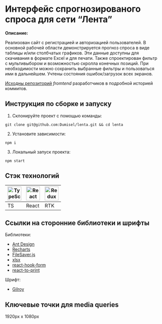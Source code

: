 # Интерфейс спрогнозированого спроса для сети “Лента”

**Описание:**

Реализован сайт с регистрацией и авторизацией пользователей. В основной рабочей области демонстрируется прогноз спроса в виде таблицы и/или столбчатых графиков. Эти данные доступны для скачивания в формате Excel и для печати. Также спроектирован фильтр с мультивыбором и возможностью скролла конечных позиций. При необходимости можно сохранить выбранные фильтры и пользоваться ими в дальнейшем. Учтены состояния ошибок/загрузок всех экранов.

[Исходны репозиторий](https://dumisel.github.io/lenta/#/) _fromtend_ разработчиков в подробной историей коммитов.

## Инструкция по сборке и запуску

1. Склонируйте проект с помощью команды:

```shell
git clone git@github.com:Dumisel/lenta.git && cd lenta
```

2. Установите зависимости:

```shell
npm i
```

3. Локальный запуск проекта:

```shell
npm start
```

## Стэк технологий

| <a href="https://www.typescriptlang.org/" target="_blank" rel="noreferrer"><img width="45" height="45" alt="TypeScript" src="https://cdn.jsdelivr.net/gh/devicons/devicon/icons/typescript/typescript-plain.svg" /></a> | <a href="https://react.dev/" target="_blank" rel="noreferrer"><img width="45" height="45" alt="React" src="https://cdn.jsdelivr.net/gh/devicons/devicon/icons/react/react-original.svg" /></a> | <a href="https://redux-toolkit.js.org/" target="_blank" rel="noreferrer"><img width="45" height="45" alt="Redux Toolkit" src="https://cdn.jsdelivr.net/gh/devicons/devicon/icons/redux/redux-original.svg" /></a> |
| ----- | ----- | ----- |
|  TS   | React |  RTK  |

## Ссылки на сторонние библиотеки и шрифты

Библиотеки:

- [Ant Design](https://ant.design/)
- [Recharts](https://recharts.org/en-US/)
- [FileSaver.js](https://github.com/eligrey/FileSaver.js)
- [xlsx](https://www.npmjs.com/package/xlsx)
- [react-hook-form](https://react-hook-form.com/)
- [react-to-print](https://github.com/gregnb/react-to-print)

Шрифт:

- [Gilroy](https://en.bestfonts.pro/font/gilroy)

## Ключевые точки для media queries

1920px x 1080px
